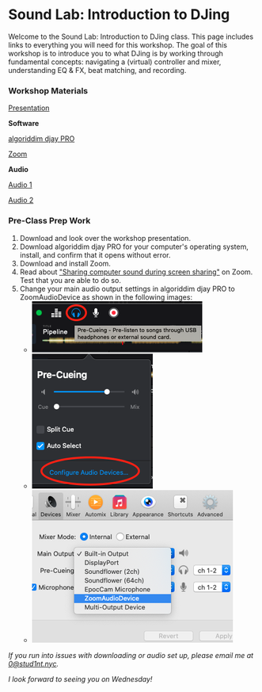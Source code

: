 # Sound Lab: Introduction to DJing

Welcome to the Sound Lab: Introduction to DJing class. This page includes links to everything you will need for this workshop. The goal of this workshop is to introduce you to what DJing is by working through fundamental concepts: navigating a (virtual) controller and mixer, understanding EQ & FX, beat matching, and recording. 

### Workshop Materials

[Presentation](https://www.dropbox.com/s/d1nnud0s7uao5d8/presentation.pdf?dl=0)

**Software**

[algoriddim djay PRO](https://www.algoriddim.com/)

[Zoom](https://zoom.us/)

**Audio**

[Audio 1](https://www.dropbox.com/s/vyzrlaiwkzc9xzl/Audio1.mp3?dl=0)

[Audio 2](https://www.dropbox.com/s/9di9puv4aj7qg7e/Audio2.mp3?dl=0)

### Pre-Class Prep Work

1. Download and look over the workshop presentation. 
2. Download algoriddim djay PRO for your computer's operating system, install, and confirm that it opens without error.
3. Download and install Zoom. 
4. Read about ["Sharing computer sound during screen sharing"](https://support.zoom.us/hc/en-us/articles/201362643-Sharing-Computer-Sound-During-Screen-Sharing) on Zoom. Test that you are able to do so.
5. Change your main audio output settings in algoriddim djay PRO to ZoomAudioDevice as shown in the following images: 
   - ![first](./Images/one.png)
   - ![second](./Images/two.png)
   - ![three](./Images/three.png)





*If you run into issues with downloading or audio set up, please email me at [0@stud1nt.nyc](mailto:0@stud1nt.nyc).* 

*I look forward to seeing you on Wednesday!* 

